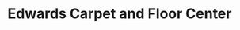 ---
title: "Edwards Carpet and Floor Center"
url: /saint-charles/edwards-carpet-and-floor-center/
shop: Teppiche
---